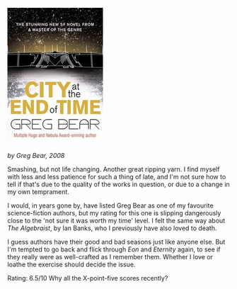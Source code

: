 <!--
.. title: City at the End of Time
.. slug: city-at-the-end-of-time
.. date: 2008-12-14 16:56:38-06:00
.. tags: Books,Science-Fiction
.. link: 
.. description: 
.. type: text
-->


![city-at-the-end-of-time](/files/2008/12/city-at-the-end-of-time.jpg)

*by Greg Bear, 2008*

Smashing, but not life changing. Another great ripping yarn. I find
myself with less and less patience for such a thing of late, and I'm not
sure how to tell if that's due to the quality of the works in question,
or due to a change in my own temprament.

I would, in years gone by, have listed Greg Bear as one of my favourite
science-fiction authors, but my rating for this one is slipping
dangerously close to the 'not sure it was worth my time' level. I felt
the same way about *The Algebraist*, by Ian Banks, who I previously have
also loved to death.

I guess authors have their good and bad seasons just like anyone else.
But I'm tempted to go back and flick through *Eon* and *Eternity* again,
to see if they really were as well-crafted as I remember them. Whether I
love or loathe the exercise should decide the issue.

Rating: 6.5/10 Why all the X-point-five scores recently?